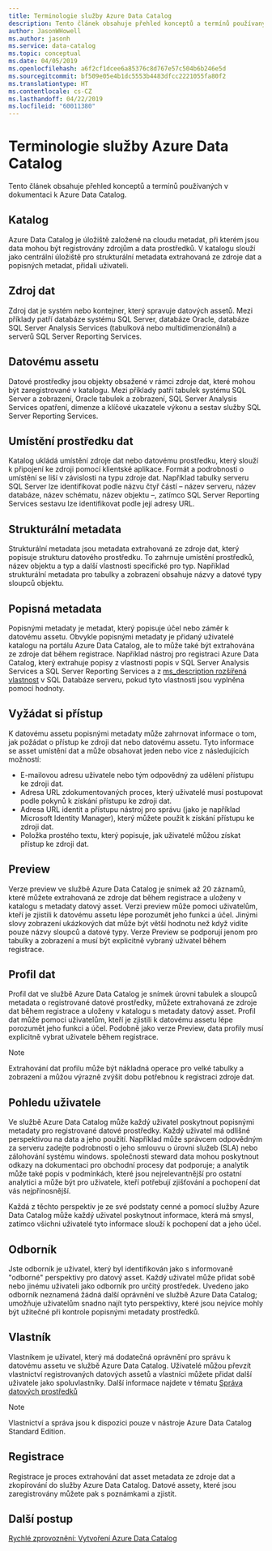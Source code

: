 ```yaml
---
title: Terminologie služby Azure Data Catalog
description: Tento článek obsahuje přehled konceptů a termínů používaných v dokumentaci k Azure Data Catalog.
author: JasonWHowell
ms.author: jasonh
ms.service: data-catalog
ms.topic: conceptual
ms.date: 04/05/2019
ms.openlocfilehash: a6f2cf1dcee6a85376c8d767e57c504b6b246e5d
ms.sourcegitcommit: bf509e05e4b1dc5553b4483dfcc2221055fa80f2
ms.translationtype: HT
ms.contentlocale: cs-CZ
ms.lasthandoff: 04/22/2019
ms.locfileid: "60011380"
---
```

# <a name="azure-data-catalog-terminology"></a>Terminologie služby Azure Data Catalog

Tento článek obsahuje přehled konceptů a termínů používaných v dokumentaci k Azure Data Catalog.

## <a name="catalog"></a>Katalog

Azure Data Catalog je úložiště založené na cloudu metadat, při kterém jsou data mohou být registrovány zdrojům a data prostředků. V katalogu slouží jako centrální úložiště pro strukturální metadata extrahovaná ze zdroje dat a popisných metadat, přidali uživateli.

## <a name="data-source"></a>Zdroj dat

Zdroj dat je systém nebo kontejner, který spravuje datových assetů. Mezi příklady patří databáze systému SQL Server, databáze Oracle, databáze SQL Server Analysis Services (tabulková nebo multidimenzionální) a serverů SQL Server Reporting Services.

## <a name="data-asset"></a>Datovému assetu

Datové prostředky jsou objekty obsažené v rámci zdroje dat, které mohou být zaregistrované v katalogu. Mezi příklady patří tabulek systému SQL Server a zobrazení, Oracle tabulek a zobrazení, SQL Server Analysis Services opatření, dimenze a klíčové ukazatele výkonu a sestav služby SQL Server Reporting Services.

## <a name="data-asset-location"></a>Umístění prostředku dat

Katalog ukládá umístění zdroje dat nebo datovému prostředku, který slouží k připojení ke zdroji pomocí klientské aplikace. Formát a podrobnosti o umístění se liší v závislosti na typu zdroje dat. Například tabulky serveru SQL Server lze identifikovat podle názvu čtyř částí – název serveru, název databáze, název schématu, název objektu –, zatímco SQL Server Reporting Services sestavu lze identifikovat podle její adresy URL.

## <a name="structural-metadata"></a>Strukturální metadata

Strukturální metadata jsou metadata extrahovaná ze zdroje dat, který popisuje strukturu datového prostředku. To zahrnuje umístění prostředků, název objektu a typ a další vlastnosti specifické pro typ. Například strukturální metadata pro tabulky a zobrazení obsahuje názvy a datové typy sloupců objektu.

## <a name="descriptive-metadata"></a>Popisná metadata

Popisnými metadaty je metadat, který popisuje účel nebo záměr k datovému assetu. Obvykle popisnými metadaty je přidaný uživatelé katalogu na portálu Azure Data Catalog, ale to může také být extrahována ze zdroje dat během registrace. Například nástroj pro registraci Azure Data Catalog, který extrahuje popisy z vlastnosti popis v SQL Server Analysis Services a SQL Server Reporting Services a z [ms_description rozšířená vlastnost](https://technet.microsoft.com/library/ms190243.aspx) v SQL Databáze serveru, pokud tyto vlastnosti jsou vyplněna pomocí hodnoty.

## <a name="request-access"></a>Vyžádat si přístup

K datovému assetu popisnými metadaty může zahrnovat informace o tom, jak požádat o přístup ke zdroji dat nebo datovému assetu. Tyto informace se asset umístění dat a může obsahovat jeden nebo více z následujících možností:

* E-mailovou adresu uživatele nebo tým odpovědný za udělení přístupu ke zdroji dat.
* Adresa URL zdokumentovaných proces, který uživatelé musí postupovat podle pokynů k získání přístupu ke zdroji dat.
* Adresa URL identit a přístupu nástroj pro správu (jako je například Microsoft Identity Manager), který můžete použít k získání přístupu ke zdroji dat.
* Položka prostého textu, který popisuje, jak uživatelé můžou získat přístup ke zdroji dat.

## <a name="preview"></a>Preview

Verze preview ve službě Azure Data Catalog je snímek až 20 záznamů, které můžete extrahovaná ze zdroje dat během registrace a uloženy v katalogu s metadaty datový asset. Verzi preview může pomoci uživatelům, kteří je zjistili k datovému assetu lépe porozumět jeho funkci a účel. Jinými slovy zobrazení ukázkových dat může být větší hodnotu než když vidíte pouze názvy sloupců a datové typy.
Verze Preview se podporují jenom pro tabulky a zobrazení a musí být explicitně vybraný uživatel během registrace.

## <a name="data-profile"></a>Profil dat

Profil dat ve službě Azure Data Catalog je snímek úrovni tabulek a sloupců metadata o registrované datové prostředky, můžete extrahovaná ze zdroje dat během registrace a uloženy v katalogu s metadaty datový asset. Profil dat může pomoci uživatelům, kteří je zjistili k datovému assetu lépe porozumět jeho funkci a účel. Podobně jako verze Preview, data profily musí explicitně vybrat uživatele během registrace.

> [!NOTE]
> Extrahování dat profilu může být nákladná operace pro velké tabulky a zobrazení a můžou výrazně zvýšit dobu potřebnou k registraci zdroje dat.


## <a name="user-perspective"></a>Pohledu uživatele

Ve službě Azure Data Catalog může každý uživatel poskytnout popisnými metadaty pro registrované datové prostředky. Každý uživatel má odlišné perspektivou na data a jeho použití. Například může správcem odpovědným za serveru zadejte podrobnosti o jeho smlouvu o úrovni služeb (SLA) nebo zálohování systému windows. společnosti steward data mohou poskytnout odkazy na dokumentaci pro obchodní procesy dat podporuje; a analytik může také popis v podmínkách, které jsou nejrelevantnější pro ostatní analytici a může být pro uživatele, kteří potřebují zjišťování a pochopení dat vás nejpřínosnější.

Každá z těchto perspektiv je ze své podstaty cenné a pomocí služby Azure Data Catalog může každý uživatel poskytnout informace, která má smysl, zatímco všichni uživatelé tyto informace slouží k pochopení dat a jeho účel.

## <a name="expert"></a>Odborník

Jste odborník je uživatel, který byl identifikován jako s informovaně "odborné" perspektivy pro datový asset. Každý uživatel může přidat sobě nebo jinému uživateli jako odborník pro určitý prostředek. Uvedeno jako odborník neznamená žádná další oprávnění ve službě Azure Data Catalog; umožňuje uživatelům snadno najít tyto perspektivy, které jsou nejvíce mohly být užitečné při kontrole popisnými metadaty prostředků.

## <a name="owner"></a>Vlastník

Vlastníkem je uživatel, který má dodatečná oprávnění pro správu k datovému assetu ve službě Azure Data Catalog. Uživatelé můžou převzít vlastnictví registrovaných datových assetů a vlastníci můžete přidat další uživatele jako spoluvlastníky. Další informace najdete v tématu [Správa datových prostředků](data-catalog-how-to-manage.md)  

> [!NOTE]
> Vlastnictví a správa jsou k dispozici pouze v nástroje Azure Data Catalog Standard Edition.

## <a name="registration"></a>Registrace

Registrace je proces extrahování dat asset metadata ze zdroje dat a zkopírování do služby Azure Data Catalog. Datové assety, které jsou zaregistrovány můžete pak s poznámkami a zjistit.

## <a name="next-steps"></a>Další postup

[Rychlé zprovoznění: Vytvoření Azure Data Catalog](data-catalog-get-started.md) 
